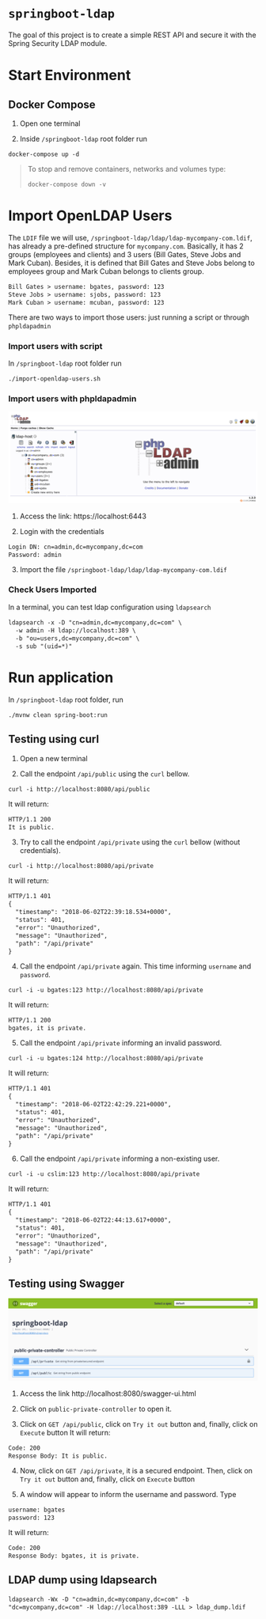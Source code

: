 # `springboot-ldap`

The goal of this project is to create a simple REST API and secure it with the Spring Security LDAP module.

# Start Environment

## Docker Compose

1. Open one terminal

2. Inside `/springboot-ldap` root folder run
```
docker-compose up -d
```
> To stop and remove containers, networks and volumes type:
> ```
> docker-compose down -v
> ```

# Import OpenLDAP Users

The `LDIF` file we will use, `/springboot-ldap/ldap/ldap-mycompany-com.ldif`, has already a pre-defined structure for
`mycompany.com`. Basically, it has 2 groups (employees and clients) and 3 users (Bill Gates, Steve Jobs and Mark Cuban).
Besides, it is defined that Bill Gates and Steve Jobs belong to employees group and Mark Cuban belongs to clients group.
```
Bill Gates > username: bgates, password: 123
Steve Jobs > username: sjobs, password: 123
Mark Cuban > username: mcuban, password: 123
```

There are two ways to import those users: just running a script or through `phpldapadmin`

### Import users with script

In `/springboot-ldap` root folder run
```
./import-openldap-users.sh
```

### Import users with phpldapadmin

![openldap](images/openldap.png)

1. Access the link: https://localhost:6443

2. Login with the credentials
```
Login DN: cn=admin,dc=mycompany,dc=com
Password: admin
```

3. Import the file `/springboot-ldap/ldap/ldap-mycompany-com.ldif`

### Check Users Imported

In a terminal, you can test ldap configuration using `ldapsearch`
```
ldapsearch -x -D "cn=admin,dc=mycompany,dc=com" \
  -w admin -H ldap://localhost:389 \
  -b "ou=users,dc=mycompany,dc=com" \
  -s sub "(uid=*)"
```

# Run application

In `/springboot-ldap` root folder, run
```
./mvnw clean spring-boot:run
```

## Testing using curl

1. Open a new terminal

2. Call the endpoint `/api/public` using the `curl` bellow.
```
curl -i http://localhost:8080/api/public
```
It will return:
```
HTTP/1.1 200
It is public.
```

3. Try to call the endpoint `/api/private` using the `curl` bellow (without credentials).
``` 
curl -i http://localhost:8080/api/private
```
It will return:
```
HTTP/1.1 401
{
  "timestamp": "2018-06-02T22:39:18.534+0000",
  "status": 401,
  "error": "Unauthorized",
  "message": "Unauthorized",
  "path": "/api/private"
}
```

4. Call the endpoint `/api/private` again. This time informing `username` and `password`.
``` 
curl -i -u bgates:123 http://localhost:8080/api/private
```
It will return:
```
HTTP/1.1 200
bgates, it is private.
```

5. Call the endpoint `/api/private` informing an invalid password.
``` 
curl -i -u bgates:124 http://localhost:8080/api/private
```
It will return:
```
HTTP/1.1 401 
{
  "timestamp": "2018-06-02T22:42:29.221+0000",
  "status": 401,
  "error": "Unauthorized",
  "message": "Unauthorized",
  "path": "/api/private"
}
```

6. Call the endpoint `/api/private` informing a non-existing user.
``` 
curl -i -u cslim:123 http://localhost:8080/api/private
```
It will return:
```
HTTP/1.1 401
{
  "timestamp": "2018-06-02T22:44:13.617+0000",
  "status": 401,
  "error": "Unauthorized",
  "message": "Unauthorized",
  "path": "/api/private"
}
```

## Testing using Swagger

![swagger](images/swagger.png)

1. Access the link http://localhost:8080/swagger-ui.html

2. Click on `public-private-controller` to open it.

3. Click on `GET /api/public`, click on `Try it out` button and, finally, click on `Execute` button
It will return:
```
Code: 200
Response Body: It is public.
```

4. Now, click on `GET /api/private`, it is a secured endpoint. Then, click on `Try it out` button and, finally, click on `Execute` button

5. A window will appear to inform the username and password. Type
```
username: bgates
password: 123
```
It will return:
```
Code: 200
Response Body: bgates, it is private.
```

## LDAP dump using ldapsearch
```
ldapsearch -Wx -D "cn=admin,dc=mycompany,dc=com" -b "dc=mycompany,dc=com" -H ldap://localhost:389 -LLL > ldap_dump.ldif
```

